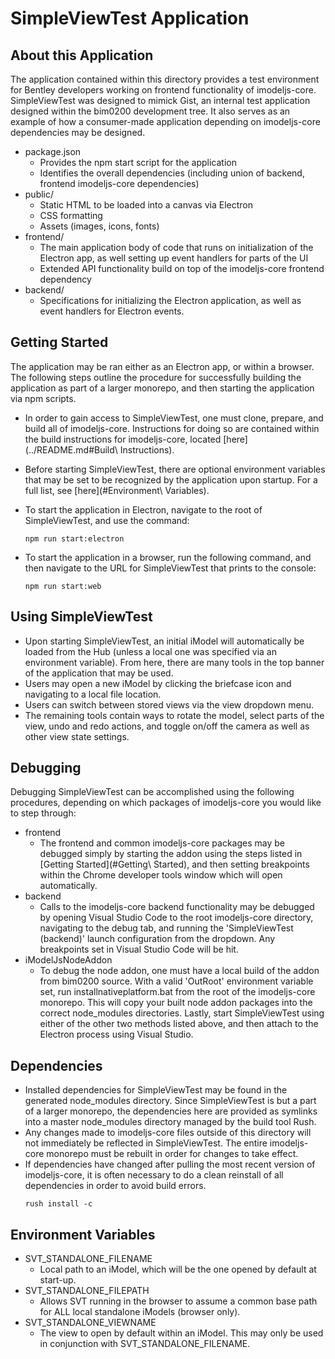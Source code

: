 # SimpleViewTest Application

## About this Application

The application contained within this directory provides a test environment for Bentley developers working on frontend functionality of imodeljs-core. SimpleViewTest was designed to mimick Gist, an internal test application designed within the bim0200 development tree. It also serves as an example of how a consumer-made application depending on imodeljs-core dependencies may be designed.

* package.json
  * Provides the npm start script for the application
  * Identifies the overall dependencies (including union of backend, frontend imodeljs-core dependencies)
* public/
  * Static HTML to be loaded into a canvas via Electron
  * CSS formatting
  * Assets (images, icons, fonts)
* frontend/
  * The main application body of code that runs on initialization of the Electron app, as well setting up event handlers for parts of the UI
  * Extended API functionality build on top of the imodeljs-core frontend dependency
* backend/
  * Specifications for initializing the Electron application, as well as event handlers for Electron events.

## Getting Started

The application may be ran either as an Electron app, or within a browser. The following steps outline the procedure for successfully building the application as part of a larger monorepo, and then starting the application via npm scripts.

* In order to gain access to SimpleViewTest, one must clone, prepare, and build all of imodeljs-core. Instructions for doing so are contained within the build instructions for imodeljs-core, located [here](../README.md#Build\ Instructions).

* Before starting SimpleViewTest, there are optional environment variables that may be set to be recognized by the application upon startup. For a full list, see [here](#Environment\ Variables).

* To start the application in Electron, navigate to the root of SimpleViewTest, and use the command:
  ```
  npm run start:electron
  ```

* To start the application in a browser, run the following command, and then navigate to the URL for SimpleViewTest that prints to the console:
  ```
  npm run start:web
  ```

## Using SimpleViewTest

* Upon starting SimpleViewTest, an initial iModel will automatically be loaded from the Hub (unless a local one was specified via an environment variable). From here, there are many tools in the top banner of the application that may be used.
* Users may open a new iModel by clicking the briefcase icon and navigating to a local file location.
* Users can switch between stored views via the view dropdown menu.
* The remaining tools contain ways to rotate the model, select parts of the view, undo and redo actions, and toggle on/off the camera as well as other view state settings.

## Debugging

Debugging SimpleViewTest can be accomplished using the following procedures, depending on which packages of imodeljs-core you would like to step through:

* frontend
  * The frontend and common imodeljs-core packages may be debugged simply by starting the addon using the steps listed in [Getting Started](#Getting\ Started), and then setting breakpoints within the Chrome developer tools window which will open automatically.
* backend
  * Calls to the imodeljs-core backend functionality may be debugged by opening Visual Studio Code to the root imodeljs-core directory, navigating to the debug tab, and running the 'SimpleViewTest (backend)' launch configuration from the dropdown. Any breakpoints set in Visual Studio Code will be hit.
* iModelJsNodeAddon
  * To debug the node addon, one must have a local build of the addon from bim0200 source. With a valid 'OutRoot' environment variable set, run installnativeplatform.bat from the root of the imodeljs-core monorepo. This will copy your built node addon packages into the correct node_modules directories. Lastly, start SimpleViewTest using either of the other two methods listed above, and then attach to the Electron process using Visual Studio.

## Dependencies

* Installed dependencies for SimpleViewTest may be found in the generated node_modules directory. Since SimpleViewTest is but a part of a larger monorepo, the dependencies here are provided as symlinks into a master node_modules directory managed by the build tool Rush.
* Any changes made to imodeljs-core files outside of this directory will not immediately be reflected in SimpleViewTest. The entire imodeljs-core monorepo must be rebuilt in order for changes to take effect.
* If dependencies have changed after pulling the most recent version of imodeljs-core, it is often necessary to do a clean reinstall of all dependencies in order to avoid build errors.
  ```
  rush install -c
  ```

## Environment Variables

* SVT_STANDALONE_FILENAME
  * Local path to an iModel, which will be the one opened by default at start-up.
* SVT_STANDALONE_FILEPATH
  * Allows SVT running in the browser to assume a common base path for ALL local standalone iModels (browser only).
* SVT_STANDALONE_VIEWNAME
  * The view to open by default within an iModel. This may only be used in conjunction with SVT_STANDALONE_FILENAME.